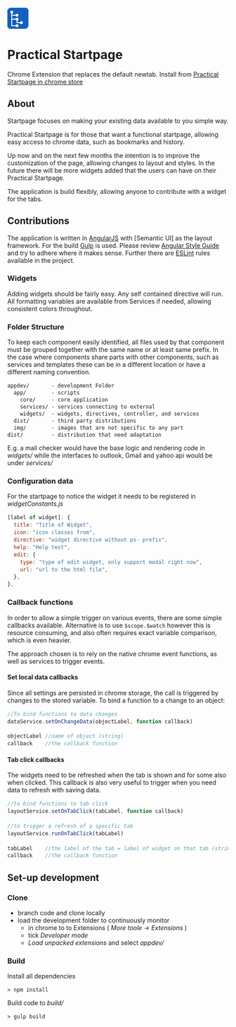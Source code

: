 ![logo]

# Practical Startpage
Chrome Extension that replaces the default newtab. Install from [Practical Startpage in chrome store]

## About
Startpage focuses on making your existing data available to you simple way.

Practical Startpage is for those that want a functional startpage, allowing easy access to chrome data, such as bookmarks and history.

Up now and on the next few months the intention is to improve the customization of the page, allowing changes to layout and styles. In the future there will be more widgets added that the users can have on their Practical Startpage.

The application is build flexibly, allowing anyone to contribute with a widget for the tabs.

## Contributions
The application is written in [AngularJS] with [Semantic UI] as the layout framework. For the build [Gulp] is used. Please review [Angular Style Guide] and try to adhere where it makes sense. Further there are [ESLint] rules available in the project.

### Widgets
Adding widgets should be fairly easy. Any self contained directive will run. All formatting variables are available from Services if needed, allowing consistent colors throughout.

### Folder Structure
To keep each component easily identified, all files used by that component  must be grouped together with the same name or at least same prefix. In the case where components share parts with other components, such as services and templates these can be in a different location or have a different naming convention.

```
appdev/       - development Folder
  app/        - scripts
    core/     - core application
    services/ - services connecting to external
    widgets/  - widgets, directives, controller, and services
  dist/       - third party distributions
  img/        - images that are not specific to any part
dist/         - distribution that need adaptation
```

E.g. a mail checker would have the base logic and rendering code in _widgets/_ while the interfaces to outlook, Gmail and yahoo api would be under _services/_

### Configuration data
For the startpage to notice the widget it needs to be registered in _widgetConstants.js_

```javascript
[label of widget]: {
  title: "Title of Widget",
  icon: "icon classes from",
  directive: "widget directive without ps- prefix",
  help: "Help text",
  edit: {
    type: "type of edit widget, only support modal right now",
    url: "url to the html file",
  },
},
```

### Callback functions
In order to allow a simple trigger on various events, there are some simple callbacks available. Alternative is to use `$scope.$watch` however this is resource consuming, and also often requires exact variable comparison, which is even heavier.

The approach chosen is to rely on the native chrome event functions, as well as services to trigger events.

#### Set local data callbacks
Since all settings are persisted in chrome storage, the call is triggered by changes to the stored variable. To bind a function to a change to an object:

```javascript
//To bind functions to data changes
dataService.setOnChangeData(objectLabel, function callback)

objectLabel //name of object (string)
callback    //the callback function
```

#### Tab click callbacks
The widgets need to be refreshed when the tab is shown and for some also when clicked. This callback is also very useful to trigger when you need data to refresh with saving data.

```javascript
//to bind functions to tab click
layoutService.setOnTabClick(tabLabel, function callback)

//to trigger a refresh of a specific tab
layoutService.runOnTabClick(tabLabel)

tabLabel    //the label of the tab = label of widget on that tab (string)
callback    //the callback function
```

## Set-up development
### Clone
- branch code and clone locally
- load the development folder to continuously monitor
  - in chrome to to Extensions ( _More toole -> Extensions_ )
  - tick _Developer mode_
  - _Load unpacked extensions_ and select _appdev/_

### Build
Install all dependencies

```
> npm install
```

Build code to _build/_

```
> gulp build
```

[practical startpage in chrome store]: https://chrome.google.com/webstore/detail/ikjalccfdoghanieehppljppanjlmkcf
[angularjs]: https://angularjs.org/
[gulp]: http://gulpjs.com/
[angular style guide]: https://github.com/johnpapa/angular-styleguide
[eslint]: https://github.com/eslint/eslint
[logo]: ./appdev/img/icon48.png
